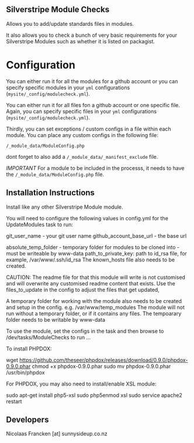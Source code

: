 ## Silverstripe Module Checks ##

Allows you to add/update standards files in modules.

It also allows you to check a bunch of
very basic requirements for your Silverstripe Modules
such as whether it is listed on packagist.

# Configuration

You can either run it for all the modules for a github account
or you can specify specific modules in your `yml` configurations
(`mysite/_config/modulecheck.yml`).

You can either run it for all files fon a github account or one specific file. Again,
you can specify specific files in your `yml` configurations
(`mysite/_config/modulecheck.yml`).

Thirdly, you can set exceptions / custom configs in a file within each module. You can place any custom configs in the following file:

`/_module_data/ModuleConfig.php`

dont forget to also add a `/_module_data/_manifest_exclude` file.

_IMPORTANT_
For a module to be included in the processs, it needs to have the
`/_module_data/ModuleConfig.php` file.


## Installation Instructions ##

Install like any
other Silverstripe Module module.

You will need to configure the following values in config.yml
for the UpdateModules task to run:

  git_user_name - your git user name
  github_account_base_url - the base url

  absolute_temp_folder - temporary folder for modules to be cloned into - must be writeable by www-data
  path_to_private_key: path to id_rsa file, for example, /var/www/.ssh/id_rsa
  The known_hosts file also needs to be created.

CAUTION: The readme file for that this module will write is not customised
and will overwrite any customised readme content that exists. Use the
files_to_update in the config to adjust the files that get updated,


A temporary folder for working with the module also needs
to be created and setup in the config. e.g. /var/www/temp_modules
The module will not run without a temporary folder, or
if it contains any files. The tempoarary folder needs to be writable
by www-data

To use the module, set the configs in the task and
then browse to /dev/tasks/ModuleChecks to run ...

To install PHPDOX:

wget https://github.com/theseer/phpdox/releases/download/0.9.0/phpdox-0.9.0.phar
chmod +x phpdox-0.9.0.phar
sudo mv phpdox-0.9.0.phar /usr/bin/phpdox

For PHPDOX, you may also need to install/enable XSL module:

sudo apt-get install php5-xsl
sudo php5enmod xsl
sudo service apache2 restart



## Developers ##

Nicolaas Francken [at] sunnysideup.co.nz
